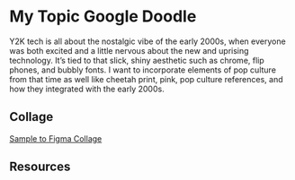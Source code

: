 # My Topic Google Doodle

Y2K tech is all about the nostalgic vibe of the early 2000s, when everyone was both excited and a little nervous about the new and uprising technology. It’s tied to that slick, shiny aesthetic such as chrome, flip phones, and bubbly fonts. I want to incorporate elements of pop culture from that time as well like cheetah print, pink, pop culture references, and how they integrated with the early 2000s. 

## Collage

[Sample to Figma Collage](https://www.figma.com/design/qCYSqj3usXrCcl4OLCfGF3/Style-Tile-for-Google-Doodle-(Copy)?node-id=0-1&m=dev)

## Resources
